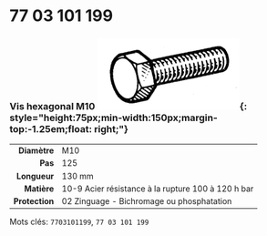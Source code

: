 # 77 03 101 199

### Vis hexagonal M10 ![](../assets/images/parts/hex_screws.png){: style="height:75px;min-width:150px;margin-top:-1.25em;float: right;"}

|   |   |
|---:|---|
**Diamètre** | M10
**Pas** |125
**Longueur** |130 mm
**Matière** | 10-9 Acier résistance à la rupture 100 à 120 h bar
**Protection** | 02 Zinguage - Bichromage ou phosphatation

Mots clés: `7703101199`, `77 03 101 199`

